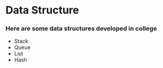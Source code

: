 # Data Structure
### Here are some data structures developed in college <br>
- Stack
- Queue
- List
- Hash